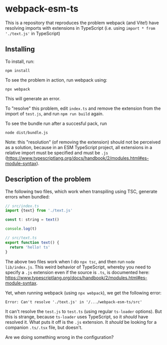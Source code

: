 # webpack-esm-ts

This is a repository that reproduces the problem webpack (and Vite!) have
resolving imports with extensions in TypeScript
(i.e. using `import * from './text.js'` in TypeScript)

## Installing

To install, run:

```shell
npm install
```

To see the problem in action, run webpack using:

```shell
npx webpack
```

This will generate an error.

To "resolve" this problem, edit `index.ts` and remove the extension from the import of `test.js`,
and run `npm run build` again.

To see the bundle run after a succesful pack, run

```shell
node dist/bundle.js
```

Note: this "resolution" (of removing the extension) should not be perceived as a solution,
because in an ESM TypeScript project, all extensions in a relative import
must be specified and must be `.js` (<https://www.typescriptlang.org/docs/handbook/2/modules.html#es-module-syntax>).

## Description of the problem

The following two files, which work when transpiling using TSC, generate errors when bundled:

```js
// src/index.ts
import {text} from './text.js'

const t: string = text()

console.log(t)
```

```js
// src/text.ts
export function text() {
  return 'hello! ts'
}
```

The above two files work when I do `npx tsc`, and then run `node lib/index.js`. This
weird behavior of TypeScript, whereby you need to specify a `.js` extension even if the source
is `.ts`, is documented here: <https://www.typescriptlang.org/docs/handbook/2/modules.html#es-module-syntax>.

Yet, when running webpack (using `npx webpack`), we get the following error:

```log
Error: Can't resolve './text.js' in '/.../webpack-esm-ts/src'
```

It can't resolve the `test.js` to `test.ts` (using regular `ts-loader` options).
But this is strange, because `ts-loader` uses TypeScript, so it _should_ have resolved it. What
puts it off is the `.js` extension. It _should_ be looking for a companion `.ts/.tsx` file,
but doesn't.

Are we doing something wrong in the configuration?
